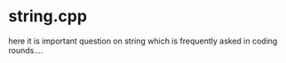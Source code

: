 # string.cpp
here it is important question on string which is frequently asked in coding rounds....
